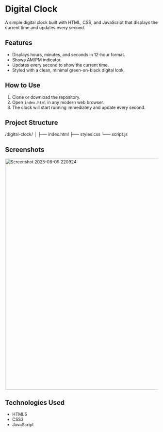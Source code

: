# Digital Clock

A simple digital clock built with HTML, CSS, and JavaScript that displays the current time and updates every second.

## Features

- Displays hours, minutes, and seconds in 12-hour format.
- Shows AM/PM indicator.
- Updates every second to show the current time.
- Styled with a clean, minimal green-on-black digital look.

## How to Use

1. Clone or download the repository.
2. Open `index.html` in any modern web browser.
3. The clock will start running immediately and update every second.

## Project Structure

/digital-clock/
│
├── index.html
├── styles.css
└── script.js

## Screenshots
<img width="1592" height="761" alt="Screenshot 2025-08-09 220924" src="https://github.com/user-attachments/assets/7f02a1fd-130d-44a7-9b8b-b4babc4dd8f7" />



## Technologies Used

- HTML5
- CSS3
- JavaScript


